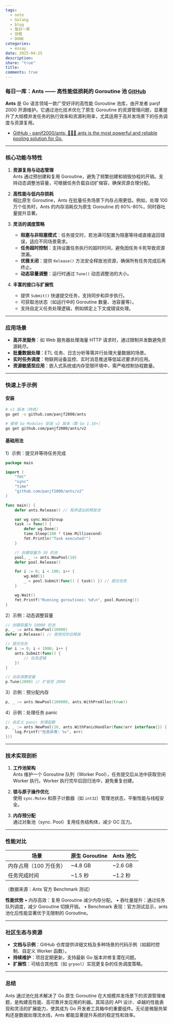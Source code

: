 ```yaml
---
tags:
  - note
  - Golang
  - blog
  - 每日一库
  - 协程
  - DONE
categories:
  - essay
date: 2025-04-25
description: 
share: "true"
title: 
comments: true
---
```


### 每日一库：Ants —— 高性能低损耗的 Goroutine 池 [GitHub](https://github.com/panjf2000/ants)

**Ants** 是 Go 语言领域一款广受好评的高性能 Goroutine 池库，由开发者 panjf 2000 开源维护。它通过池化技术优化了原生 Goroutine 的资源管理问题，显著提升了大规模并发任务的执行效率和资源利用率，尤其适用于高并发场景下的任务调度与资源复用。

- [GitHub - panjf2000/ants: 🐜🐜🐜 ants is the most powerful and reliable pooling solution for Go.](https://github.com/panjf2000/ants)

---

### 核心功能与特性

1. **资源复用与动态管理**  
   Ants 通过预创建和复用 Goroutine，避免了频繁创建和销毁协程的开销。支持动态调整池容量，可根据任务负载自动扩缩容，确保资源合理分配。

2. **高性能与低内存损耗**  
   相比原生 Goroutine，Ants 在批量任务场景下内存占用更低。例如，处理 100 万个任务时，Ants 的内存消耗仅为原生 Goroutine 的 60%-80%，同时吞吐量提升显著。

3. **灵活的调度策略**  
   - **阻塞与非阻塞模式**：任务提交时，若池满可配置为阻塞等待或直接返回错误，适应不同场景需求。  
   - **任务超时控制**：支持设置任务执行的超时时间，避免因任务卡死导致资源泄漏。  
   - **优雅关闭**：提供 `Release()` 方法安全释放池资源，确保所有任务完成后再终止。
   - **动态容量调整**：运行时通过 `Tune()` 动态调整池的大小。

4. **丰富的接口与扩展性**  
   - 提供 `Submit()` 快速提交任务，支持同步和异步执行。  
   - 可获取池状态（如运行中的 Goroutine 数量、池容量等）。  
   - 支持自定义任务处理逻辑，例如绑定上下文或错误处理。

---

### 应用场景

- **高并发服务**：如 Web 服务器处理海量 HTTP 请求时，通过限制并发数避免资源耗尽。  
- **批量数据处理**：ETL 任务、日志分析等需并行处理大量数据的场景。  
- **实时任务调度**：物联网设备监控、实时消息推送等低延迟要求的应用。  
- **资源敏感型应用**：嵌入式系统或内存受限环境中，需严格控制协程数量。

---

### 快速上手示例

#### 安装
```bash
# v1 版本（传统）
go get -u github.com/panjf2000/ants

# 使用 Go Modules 安装 v2 版本（需 Go 1.16+）
go get github.com/panjf2000/ants/v2
```

#### 基础用法

1）示例：提交并等待任务完成
```go
package main

import (
    "fmt"
    "sync"
    "time"
    "github.com/panjf2000/ants/v2"
)

func main() {
    defer ants.Release() // 程序退出前释放池

    var wg sync.WaitGroup
    task := func() {
        defer wg.Done()
        time.Sleep(100 * time.Millisecond)
        fmt.Println("Task executed!")
    }

    // 创建容量为 10 的池
    pool, _ := ants.NewPool(10)
    defer pool.Release()

    for i := 0; i < 100; i++ {
        wg.Add(1)
        _ = pool.Submit(func() { task() }) // 提交任务
    }

    wg.Wait()
    fmt.Printf("Running goroutines: %d\n", pool.Running())
}
```

2）示例：动态调整容量
```go
// 创建容量为 10000 的池
p, _ := ants.NewPool(10000)
defer p.Release() // 使用完毕后释放

// 提交任务
for i := 0; i < 1000; i++ {
    ants.Submit(func() {
        // 任务逻辑
    })
}

// 动态调整容量
p.Tune(2000) // 扩容至 2000
```

3）示例：预分配内存
```go
p, _ := ants.NewPool(100000, ants.WithPreAlloc(true))
```

4）示例：处理任务 panic
```go
// 自定义 panic 处理函数
p, _ := ants.NewPool(10, ants.WithPanicHandler(func(err interface{}) {
    log.Printf("任务异常: %v", err)
}))
```


---

### 技术实现剖析

1. **工作池架构**  
   Ants 维护一个 Goroutine 队列（Worker Pool），任务提交后从池中获取空闲 Worker 执行。Worker 执行完毕后回归池中，避免重复创建。

2. **锁与原子操作优化**  
   使用 `sync.Mutex` 和原子计数器（如 `int32`）管理池状态，平衡性能与线程安全。

3. **内存预分配**  
   通过对象池（sync. Pool）复用任务结构体，减少 GC 压力。

---

### 性能对比

| 场景              | 原生 Goroutine | Ants 池化     |
|-------------------|---------------|--------------|
| 内存占用（100 万任务） | ~4.8 GB       | ~2.6 GB      |
| 任务完成时间       | ~1.5 秒       | ~1.2 秒      |
（数据来源：Ants 官方 Benchmark 测试）

**性能优势**
• 内存高效：复用 Goroutine 减少内存分配。
• 吞吐量提升：通过任务队列调度，减少 Goroutine 切换开销。
• Benchmark 表现：官方测试显示，ants 池化后性能显著优于无限制的 Goroutine。

---

### 社区生态与资源

- **文档与示例**：GitHub 仓库提供详细文档及多种场景的代码示例（如超时控制、自定义 Worker 函数）。  
- **持续维护**：项目定期更新，支持最新 Go 版本并修复潜在问题。  
- **扩展性**：可结合其他库（如 `grpool`）实现更复杂的任务调度策略。

---

### 总结

Ants 通过池化技术解决了 Go 原生 Goroutine 在大规模并发场景下的资源管理难题，是构建高性能、高可靠并发应用的利器。其简洁的 API 设计、卓越的性能表现和灵活的扩展能力，使其成为 Go 开发者工具箱中的重要组件。无论是微服务架构还是数据处理流水线，Ants 都能显著提升系统的稳定性和效率。

